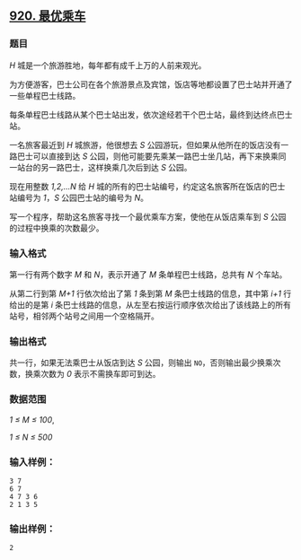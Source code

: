 ## [920. 最优乘车](https://www.acwing.com/problem/content/922/)

### 题目

*H* 城是一个旅游胜地，每年都有成千上万的人前来观光。

为方便游客，巴士公司在各个旅游景点及宾馆，饭店等地都设置了巴士站并开通了一些单程巴士线路。

每条单程巴士线路从某个巴士站出发，依次途经若干个巴士站，最终到达终点巴士站。

一名旅客最近到 *H* 城旅游，他很想去 *S* 公园游玩，但如果从他所在的饭店没有一路巴士可以直接到达 *S* 公园，则他可能要先乘某一路巴士坐几站，再下来换乘同一站台的另一路巴士，这样换乘几次后到达 *S* 公园。

现在用整数 *1,2,…N* 给 *H* 城的所有的巴士站编号，约定这名旅客所在饭店的巴士站编号为 *1*，*S* 公园巴士站的编号为 *N*。

写一个程序，帮助这名旅客寻找一个最优乘车方案，使他在从饭店乘车到 *S* 公园的过程中换乘的次数最少。

### 输入格式

第一行有两个数字 *M* 和 *N*，表示开通了 *M* 条单程巴士线路，总共有 *N* 个车站。

从第二行到第 *M+1* 行依次给出了第 *1* 条到第 *M* 条巴士线路的信息，其中第 *i+1* 行给出的是第 *i* 条巴士线路的信息，从左至右按运行顺序依次给出了该线路上的所有站号，相邻两个站号之间用一个空格隔开。

### 输出格式

共一行，如果无法乘巴士从饭店到达 *S* 公园，则输出 `NO`，否则输出最少换乘次数，换乘次数为 *0* 表示不需换车即可到达。

### 数据范围

*1 ≤ M ≤ 100*,

*1 ≤ N ≤ 500*

### 输入样例：

```
3 7
6 7
4 7 3 6
2 1 3 5
```

### 输出样例：

```
2
```
